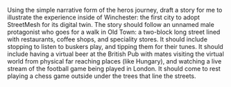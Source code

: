 Using the simple narrative form of the heros journey, draft a story for me to illustrate the experience inside of Winchester: the first city to adopt StreetMesh for its digital twin. The story should follow an unnamed male protagonist who goes for a walk in Old Town: a two-block long street lined with restaurants, coffee shops, and speciality stores. It should include stopping to listen to buskers play, and tipping them for their tunes. It should include having a virtual beer at the British Pub with mates visiting the virtual world from physical far reaching places (like Hungary), and watching a live stream of the football game being played in London. It should come to rest playing a chess game outside under the trees that line the streets.
